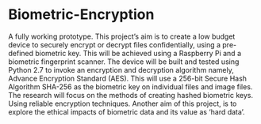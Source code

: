 # Biometric-Encryption
A fully working prototype.
This project’s aim is to create a low budget device to securely encrypt or decrypt files confidentially, using a pre-defined biometric key. This will be achieved using a Raspberry Pi and a biometric fingerprint scanner. The device will be built and tested using Python 2.7 to invoke an encryption and decryption algorithm namely, Advance Encryption Standard (AES). This will use a 256-bit Secure Hash Algorithm SHA-256 as the biometric key on individual files and image files. The research will focus on the methods of creating hashed biometric keys. Using reliable encryption techniques. Another aim of this project, is to explore the ethical impacts of biometric data and its value as ‘hard data’.
